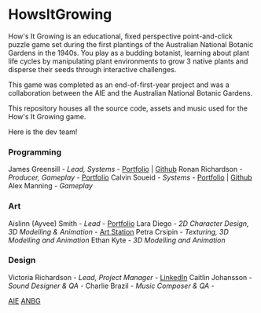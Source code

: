 # HowsItGrowing

How's It Growing is an educational, fixed perspective point-and-click puzzle game set during the first plantings of the Australian National Botanic Gardens in the 1940s. 
You play as a budding botanist, learning about plant life cycles by manipulating plant environments to grow 3 native plants and disperse their seeds through interactive challenges.

This game was completed as an end-of-first-year project and was a collaboration between the AIE and the Australian National Botanic Gardens.

This repository houses all the source code, assets and music used for the How's It Growing game.

Here is the dev team!

### Programming
James Greensill - *Lead, Systems* - [Portfolio](https://www.jamesgreensill.com) | [Github](https://www.github.com/jwrmg)
Ronan Richardson - *Producer, Gameplay* - [Portfolio](https://www.ronanrichardson.com)
Calvin Soueid - *Systems* - [Portfolio](https://calvin.soueid.io) | [Github](https://github.com/BlackxSnow)
Alex Manning - *Gameplay*

### Art
Aislinn (Ayvee) Smith - *Lead* - [Portfolio](https://ayveesmith.com/)
Lara Diego - *2D Character Design, 3D Modelling & Animation* - [Art Station](https://www.artstation.com/loudpigeon)
Petra Crsipin - *Texturing, 3D Modelling and Animation*
Ethan Kyte - *3D Modelling and Animation*

### Design
Victoria Richardson - *Lead, Project Manager* - [LinkedIn](https://www.linkedin.com/in/victoria-richardson-gamedev/)
Caitlin Johansson - *Sound Designer & QA* -
Charlie Brazil - *Music Composer & QA* -

[AIE](https://aie.edu.au/)
[ANBG](https://www.anbg.gov.au/gardens/)




